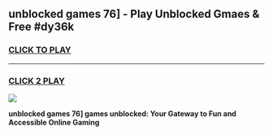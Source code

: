 
## unblocked games 76] - Play Unblocked Gmaes & Free #dy36k
<h3>
<a href="https://news.freeplayer.one?title=unblocked_games_76]&ref=24F">CLICK TO PLAY</a></h3>
<hr>

<h3>
<a href="https://news.freeplayer.one?title=unblocked_games_76]&ref=24F">CLICK 2 PLAY</a>
  
</h3>

<a href="https://news.freeplayer.one?title=unblocked_games_76]&ref=24F/"><img src="https://clearcache.store/games.png"></a>


**unblocked games 76] games unblocked: Your Gateway to Fun and Accessible Online Gaming**

